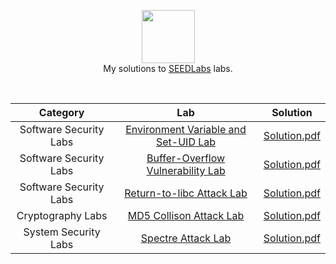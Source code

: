 <p align="center">
  <a href="https://seedsecuritylabs.org/">
     <img height=85 src="https://seedsecuritylabs.org/assets/images/seed_logo.png">
  </a>
  <br> My solutions to <a href="https://seedsecuritylabs.org/"> SEEDLabs</a> labs.
  </a>  
</p>
<br>

| Category|               Lab                                      |   Solution                            |
|:-------:|:------------------------------------------------------:|:-------------------------------------:|
|Software Security Labs|[Environment Variable and Set-UID Lab](https://seedsecuritylabs.org/Labs_16.04/Software/Environment_Variable_and_SetUID/)|[Solution.pdf](https://github.com/Dingchang/SeedLab/blob/master/Environment%20Variable%20and%20Set-UID%20Program%20Lab.pdf)|
|Software Security Labs|[Buffer-Overflow Vulnerability Lab](https://seedsecuritylabs.org/Labs_16.04/Software/Buffer_Overflow/)|[Solution.pdf](https://github.com/Dingchang/SeedLab/blob/master/Buffer%20Overflow%20Vulnerability%20Lab.pdf)|
|Software Security Labs|[Return-to-libc Attack Lab](https://seedsecuritylabs.org/Labs_16.04/Software/Return_to_Libc/)|[Solution.pdf](https://github.com/Dingchang/SeedLab/blob/master/Return-to-libc%20Attack%20Lab.pdf)|
|Cryptography Labs| [MD5 Collison Attack Lab](https://seedsecuritylabs.org/Labs_16.04/Crypto/Crypto_MD5_Collision/)|[Solution.pdf](https://github.com/Dingchang/SeedLab/blob/master/MD5%20Collision%20Attack%20Lab.pdf)|
|System Security Labs|[Spectre Attack Lab](https://seedsecuritylabs.org/Labs_16.04/System/Spectre_Attack/)|[Solution.pdf](https://github.com/Dingchang/SeedLab/blob/master/Spectre%20Attack%20Lab.pdf)|
